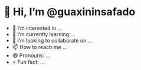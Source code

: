 # 👋 Hi, I’m @guaxininsafado
- 👀 I’m interested in ...
- 🌱 I’m currently learning ...
- 💞️ I’m looking to collaborate on ...
- 📫 How to reach me ...
- 😄 Pronouns: ...
- ⚡ Fun fact: ...

<!---
guaxininsafado/guaxininsafado is a ✨ special ✨ repository because its `README.md` (this file) appears on your GitHub profile.
You can click the Preview link to take a look at your changes.
--->
